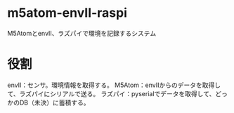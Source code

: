 # m5atom-envII-raspi

M5AtomとenvII、ラズパイで環境を記録するシステム

# 役割
envII：センサ。環境情報を取得する。
M5Atom：envIIからのデータを取得して、ラズパイにシリアルで送る。
ラズパイ：pyserialでデータを取得して、どっかのDB（未決）に蓄積する。

